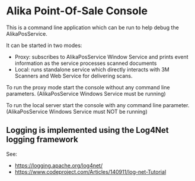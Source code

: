 # Alika Point-Of-Sale Console

This is a command line application which can be run to help debug the AlikaPosService.

It can be started in two modes:
- Proxy: subscribes to AlikaPosService Window Service and prints event information as the service processes scanned documents
- Local: runs standalone service which directly interacts with 3M Scanners and Web Service for delivering scans.

To run the proxy mode start the console without any command line parameters. (AlikaPosService Windows Service must be running)

To run the local server start the console with any command line parameter. (AlikaPosService Windows Service must NOT be running)

## Logging is implemented using the Log4Net logging framework


See: 
- https://logging.apache.org/log4net/
- https://www.codeproject.com/Articles/140911/log-net-Tutorial

 